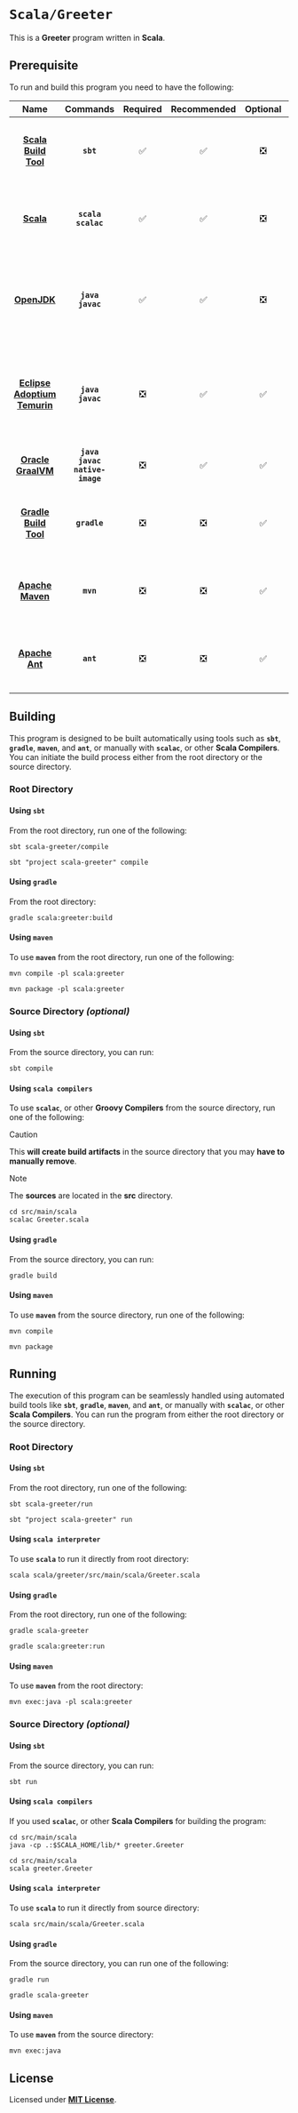 # `Scala/Greeter`

This is a **Greeter** program written in **Scala**.

## Prerequisite

To run and build this program you need to have the following:

<div align="center">

| Name | Commands | Required | Recommended | Optional | Notes |
|:----:|:--------:|:--------:|:-----------:|:--------:|:-----:|
| [**Scala Build Tool**](https://gradle.org/install/#with-a-package-manager) | **`sbt`** | &#9989; | &#9989; | &#10062; | **`cs install sbt`**<br>or<br>**`sdk install sbt`** |
| [**Scala**](https://groovy.apache.org/download.html) | **`scala`**<br>**`scalac`**| &#9989; | &#9989; | &#10062; | **`cs install scala`**<br>or<br>**`sdk install scala`** |
| [**OpenJDK**](https://openjdk.org/install/) | **`java`**<br>**`javac`** | &#9989; | &#9989; | &#10062; | **`sdk install java x.y.z-open`**<br>or<br>**`apt install openjdk-x-jdk`** |
| [**Eclipse Adoptium Temurin**](https://adoptium.net/installation/linux/) | **`java`**<br>**`javac`** | &#10062; | &#9989; | &#9989; | **`sdk install java x.y.z-tem`**<br>or<br>**`apt install temurin-x-jdk`** |
| [**Oracle GraalVM**](https://www.graalvm.org/downloads/#) | **`java`**<br>**`javac`**<br>**`native-image`** | &#10062; | &#9989; | &#9989; | **`sdk install java x.y.z-graal`** |
| [**Gradle Build Tool**](https://gradle.org/install/#with-a-package-manager) | **`gradle`** | &#10062; | &#10062; | &#9989; | **`sdk install gradle`**<br>or<br>**`apt install gradle`** |
| [**Apache Maven**](https://maven.apache.org/install.html) | **`mvn`** | &#10062; | &#10062; | &#9989; | **`sdk install maven`**<br>or<br>**`apt install maven`** |
| [**Apache Ant**](https://ant.apache.org/bindownload.cgi) | **`ant`** | &#10062; | &#10062; | &#9989; | **`sdk install ant`**<br>or<br>**`apt install ant`** |

</div>

## Building

This program is designed to be built automatically using tools such as
**`sbt`**, **`gradle`**, **`maven`**, and **`ant`**, or manually with
**`scalac`**, or other **Scala Compilers**. You can initiate the build process
either from the root directory or the source directory.

### Root Directory

#### Using `sbt`

From the root directory, run one of the following:

```
sbt scala-greeter/compile
```
```
sbt "project scala-greeter" compile
```

#### Using `gradle`

From the root directory:

```
gradle scala:greeter:build
```

#### Using `maven`

To use **`maven`** from the root directory, run one of the following:

```
mvn compile -pl scala:greeter
```
```
mvn package -pl scala:greeter
```

<!--

#### Using `ant`

TODO:

-->

### Source Directory _(optional)_

#### Using `sbt`

From the source directory, you can run:

```
sbt compile
```

#### Using `scala compilers`

To use **`scalac`**, or other **Groovy Compilers** from the source directory,
run one of the following:

> [!CAUTION]
> This **will create build artifacts** in the source directory that you may
> **have to manually remove**.

> [!NOTE]
> The **sources** are located in the **src** directory.

```
cd src/main/scala
scalac Greeter.scala
```

#### Using `gradle`

From the source directory, you can run:

```
gradle build
```

#### Using `maven`

To use **`maven`** from the source directory, run one of the
following:

```
mvn compile
```
```
mvn package
```

<!--

#### Using `ant`

TODO:

-->

## Running

The execution of this program can be seamlessly handled using automated build
tools like **`sbt`**, **`gradle`**, **`maven`**, and **`ant`**, or manually with
**`scalac`**, or other **Scala Compilers**. You can run the program from
either the root directory or the source directory.

### Root Directory

#### Using `sbt`

From the root directory, run one of the following:

```
sbt scala-greeter/run
```
```
sbt "project scala-greeter" run
```

#### Using `scala interpreter`

To use **`scala`** to run it directly from root directory:

```
scala scala/greeter/src/main/scala/Greeter.scala
```

#### Using `gradle`

From the root directory, run one of the following:

```
gradle scala-greeter
```
```
gradle scala:greeter:run
```

#### Using `maven`

To use **`maven`** from the root directory:

```
mvn exec:java -pl scala:greeter
```

<!--

#### Using `ant`

TODO:

-->

### Source Directory _(optional)_

#### Using `sbt`

From the source directory, you can run:

```
sbt run
```

#### Using `scala compilers`

If you used **`scalac`**, or other **Scala Compilers** for building the
program:

```
cd src/main/scala
java -cp .:$SCALA_HOME/lib/* greeter.Greeter
```
```
cd src/main/scala
scala greeter.Greeter
```

#### Using `scala interpreter`

To use **`scala`** to run it directly from source directory:

```
scala src/main/scala/Greeter.scala
```

#### Using `gradle`

From the source directory, you can run one of the following:

```
gradle run
```
```
gradle scala-greeter
```

#### Using `maven`

To use **`maven`** from the source directory:

```
mvn exec:java
```

<!--

#### Using `ant`

TODO:

-->

## License

Licensed under [**MIT License**](LICENSE).
